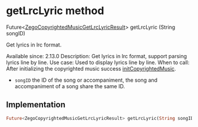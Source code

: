 


# getLrcLyric method








Future&lt;[ZegoCopyrightedMusicGetLrcLyricResult](../../zego_uikit_prebuilt_live_audio_room/ZegoCopyrightedMusicGetLrcLyricResult-class.md)> getLrcLyric
(String songID)





<p>Get lyrics in lrc format.</p>
<p>Available since: 2.13.0
Description: Get lyrics in lrc format, support parsing lyrics line by line.
Use case: Used to display lyrics line by line.
When to call: After initializing the copyrighted music success <a href="../../zego_uikit_prebuilt_live_audio_room/ZegoCopyrightedMusic/initCopyrightedMusic.md">initCopyrightedMusic</a>.</p>
<ul>
<li><code>songID</code> the ID of the song or accompaniment, the song and accompaniment of a song share the same ID.</li>
</ul>



## Implementation

```dart
Future<ZegoCopyrightedMusicGetLrcLyricResult> getLrcLyric(String songID);
```







